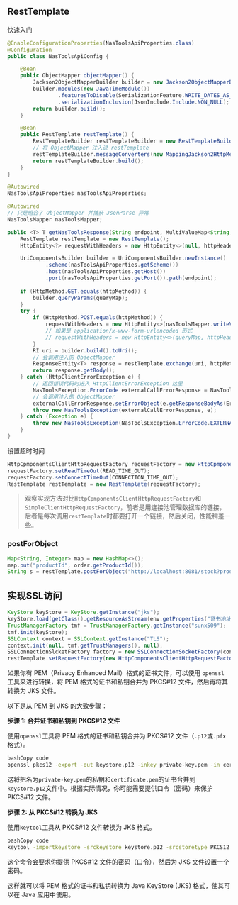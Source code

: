 ## RestTemplate

快速入门

```java
@EnableConfigurationProperties(NasToolsApiProperties.class)
@Configuration
public class NasToolsApiConfig {

    @Bean
    public ObjectMapper objectMapper() {
        Jackson2ObjectMapperBuilder builder = new Jackson2ObjectMapperBuilder();
        builder.modules(new JavaTimeModule())
                .featuresToDisable(SerializationFeature.WRITE_DATES_AS_TIMESTAMPS, SerializationFeature.WRITE_DATES_WITH_CONTEXT_TIME_ZONE, SerializationFeature.FAIL_ON_EMPTY_BEANS)
                .serializationInclusion(JsonInclude.Include.NON_NULL);
        return builder.build();
    }

    @Bean
    public RestTemplate restTemplate() {
        RestTemplateBuilder restTemplateBuilder = new RestTemplateBuilder();
        // 将 ObjectMapper 注入进 restTemplate
        restTemplateBuilder.messageConverters(new MappingJackson2HttpMessageConverter(objectMapper()));
        return restTemplateBuilder.build();
    }
}
```

```java
@Autowired
NasToolsApiProperties nasToolsApiProperties;

@Autowired
// 只是组合了 ObjectMapper 并捕获 JsonParse 异常
NasToolsMapper nasToolsMapper;

public <T> T getNasToolsResponse(String endpoint, MultiValueMap<String, String> queryMap, Object requestBody, HttpHeaders httpHeaders, HttpMethod httpMethod, Class<T> responseClass) throws NasToolsException {
    RestTemplate restTemplate = new RestTemplate();
    HttpEntity<?> requestWithHeaders = new HttpEntity<>(null, httpHeaders);

    UriComponentsBuilder builder = UriComponentsBuilder.newInstance()
            .scheme(nasToolsApiProperties.getScheme())
            .host(nasToolsApiProperties.getHost())
            .port(nasToolsApiProperties.getPort()).path(endpoint);
    
    if (HttpMethod.GET.equals(httpMethod)) {
        builder.queryParams(queryMap);
    }
    try {
        if (HttpMethod.POST.equals(httpMethod)) {
            requestWithHeaders = new HttpEntity<>(nasToolsMapper.writeValueAsString(requestBody), httpHeaders);
            // 如果是 application/x-www-form-urlencoded 形式
            // requestWithHeaders = new HttpEntity<>(queryMap, httpHeaders);
        }
        RI uri = builder.build().toUri();
        // 会调用注入的 ObjectMapper
        ResponseEntity<T> response = restTemplate.exchange(uri, httpMethod, requestWithHeaders, responseClass);
        return response.getBody();
    } catch (HttpClientErrorException e) {
        // 返回错误代码时进入 HttpClientErrorException 这里
        NasToolsException.ErrorCode externalCallErrorResponse = NasToolsException.ErrorCode.EXTERNAL_CALL_ERROR_RESPONSE;
        // 会调用注入的 ObjectMapper
        externalCallErrorResponse.setErrorObject(e.getResponseBodyAs(ErrorMessage.class));
        throw new NasToolsException(externalCallErrorResponse, e);
    } catch (Exception e) {
        throw new NasToolsException(NasToolsException.ErrorCode.EXTERNAL_CALL_ERROR_RESPONSE, e);
    }
}
```

设置超时时间

```java
HttpCpmponentsClientHttpRequestFactory requestFactory = new HttpCpmponentsClientHttpRequestFactory();
requestFactory.setReadTimeOut(READ_TIME_OUT);
requestFactory.setConnectTimeOut(CONNECTION_TIME_OUT);
RestTemplate restTemplate = new RestTemplate(requestFactory);
```

> 观察实现方法对比`HttpCpmponentsClientHttpRequestFactory`和`SimpleClientHttpRequestFactory`，前者是用连接池管理数据库的链接，后者是每次调用`restTemplate`时都要打开一个链接，然后关闭，性能稍差一些。

### postForObject

```java
Map<String, Integer> map = new HashMap<>();
map.put("productId", order.getProductId());
String s = restTemplate.postForObject("http://localhost:8081/stock?productId={productId}", null, String.class, map);
```

## 实现SSL访问

```java
KeyStore keyStore = KeyStore.getInstance("jks");
keyStore.load(getClass().getResourceAsStream(env.getProperties("证书地址")), env.getProperties("密码").toCharArray());
TrustManagerFactory tmf = TrustManagerFactory.getInstance("sunx509");
tmf.init(keyStore);
SSLContext context = SSLContext.getInstance("TLS");
context.init(null, tmf.getTrustManagers(), null);
SSLConnectionSlcketFactory factory = new SSLConnectionSocketFactory(context, new DefaultHostnameVerifier());
restTemplate.setRequestFactory(new HttpComponentsClientHttpRequestFactory(HttpClientBuilder.create().setSSLSocketFactory(factory).build()));
```

如果你有 PEM（Privacy Enhanced Mail）格式的证书文件，可以使用 `openssl` 工具来进行转换，将 PEM 格式的证书和私钥合并为 PKCS#12 文件，然后再将其转换为 JKS 文件。

以下是从 PEM 到 JKS 的大致步骤：

**步骤 1: 合并证书和私钥到 PKCS#12 文件**

使用`openssl`工具将 PEM 格式的证书和私钥合并为 PKCS#12 文件（`.p12`或`.pfx`格式）。

```bash
bashCopy code
openssl pkcs12 -export -out keystore.p12 -inkey private-key.pem -in certificate.pem
```

这将把名为`private-key.pem`的私钥和`certificate.pem`的证书合并到`keystore.p12`文件中。根据实际情况，你可能需要提供口令（密码）来保护 PKCS#12 文件。

**步骤 2: 从 PKCS#12 转换为 JKS**

使用`keytool`工具从 PKCS#12 文件转换为 JKS 格式。

```bash
bashCopy code
keytool -importkeystore -srckeystore keystore.p12 -srcstoretype PKCS12 -destkeystore keystore.jks -deststoretype JKS
```

这个命令会要求你提供 PKCS#12 文件的密码（口令），然后为 JKS 文件设置一个密码。

这样就可以将 PEM 格式的证书和私钥转换为 Java KeyStore (JKS) 格式，使其可以在 Java 应用中使用。
